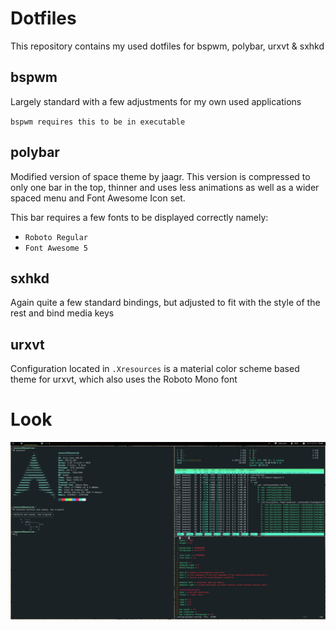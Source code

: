 # Dotfiles

This repository contains my used dotfiles for bspwm, polybar, urxvt & sxhkd

## bspwm
Largely standard with a few adjustments for my own used applications

`bspwm requires this to be in executable`

## polybar
Modified version of space theme by jaagr. This version is compressed to only one bar in the top, thinner and uses less animations as well as a wider spaced menu and Font Awesome Icon set.

This bar requires a few fonts to be displayed correctly namely:  
- `Roboto Regular`
- `Font Awesome 5`

## sxhkd
Again quite a few standard bindings, but adjusted to fit with the style of the rest and bind media keys

## urxvt

Configuration located in `.Xresources` is a material color scheme based theme for urxvt, which also uses the Roboto Mono font

# Look
![](look.png)

